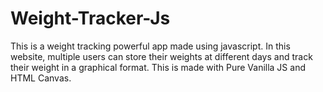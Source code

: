 # Weight-Tracker-Js
This is a weight tracking powerful app made using javascript. In this website, multiple users can store their weights at different days and track their weight in a graphical format. This is made with Pure Vanilla JS and HTML Canvas.
